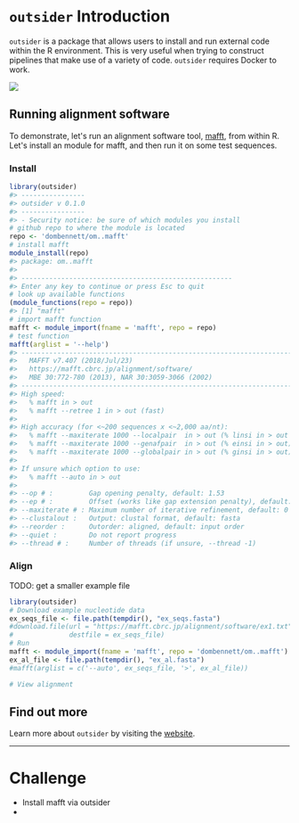 
`outsider` Introduction
=======================

`outsider` is a package that allows users to install and run external code within the R environment. This is very useful when trying to construct pipelines that make use of a variety of code. `outsider` requires Docker to work.

![](https://raw.githubusercontent.com/AntonelliLab/outsider/master/other/outline.png)

Running alignment software
--------------------------

To demonstrate, let's run an alignment software tool, [mafft](https://mafft.cbrc.jp/alignment/software/), from within R. Let's install an module for mafft, and then run it on some test sequences.

### Install

``` r
library(outsider)
#> ----------------
#> outsider v 0.1.0
#> ----------------
#> - Security notice: be sure of which modules you install
# github repo to where the module is located
repo <- 'dombennett/om..mafft'
# install mafft
module_install(repo)
#> package: om..mafft
#> 
#> -----------------------------------------------------
#> Enter any key to continue or press Esc to quit
# look up available functions
(module_functions(repo = repo))
#> [1] "mafft"
# import mafft function
mafft <- module_import(fname = 'mafft', repo = repo)
# test function
mafft(arglist = '--help')
#> ------------------------------------------------------------------------------
#>   MAFFT v7.407 (2018/Jul/23)
#>   https://mafft.cbrc.jp/alignment/software/
#>   MBE 30:772-780 (2013), NAR 30:3059-3066 (2002)
#> ------------------------------------------------------------------------------
#> High speed:
#>   % mafft in > out
#>   % mafft --retree 1 in > out (fast)
#> 
#> High accuracy (for <~200 sequences x <~2,000 aa/nt):
#>   % mafft --maxiterate 1000 --localpair  in > out (% linsi in > out is also ok)
#>   % mafft --maxiterate 1000 --genafpair  in > out (% einsi in > out)
#>   % mafft --maxiterate 1000 --globalpair in > out (% ginsi in > out)
#> 
#> If unsure which option to use:
#>   % mafft --auto in > out
#> 
#> --op # :         Gap opening penalty, default: 1.53
#> --ep # :         Offset (works like gap extension penalty), default: 0.0
#> --maxiterate # : Maximum number of iterative refinement, default: 0
#> --clustalout :   Output: clustal format, default: fasta
#> --reorder :      Outorder: aligned, default: input order
#> --quiet :        Do not report progress
#> --thread # :     Number of threads (if unsure, --thread -1)
```

### Align

TODO: get a smaller example file

``` r
library(outsider)
# Download example nucleotide data
ex_seqs_file <- file.path(tempdir(), "ex_seqs.fasta")
#download.file(url = "https://mafft.cbrc.jp/alignment/software/ex1.txt",
#              destfile = ex_seqs_file)
# Run
mafft <- module_import(fname = 'mafft', repo = 'dombennett/om..mafft')
ex_al_file <- file.path(tempdir(), "ex_al.fasta")
#mafft(arglist = c('--auto', ex_seqs_file, '>', ex_al_file))

# View alignment
```

Find out more
-------------

Learn more about `outsider` by visiting the [website](https://antonellilab.github.io/outsider/).

------------------------------------------------------------------------

Challenge
=========

-   Install mafft via outsider
-
